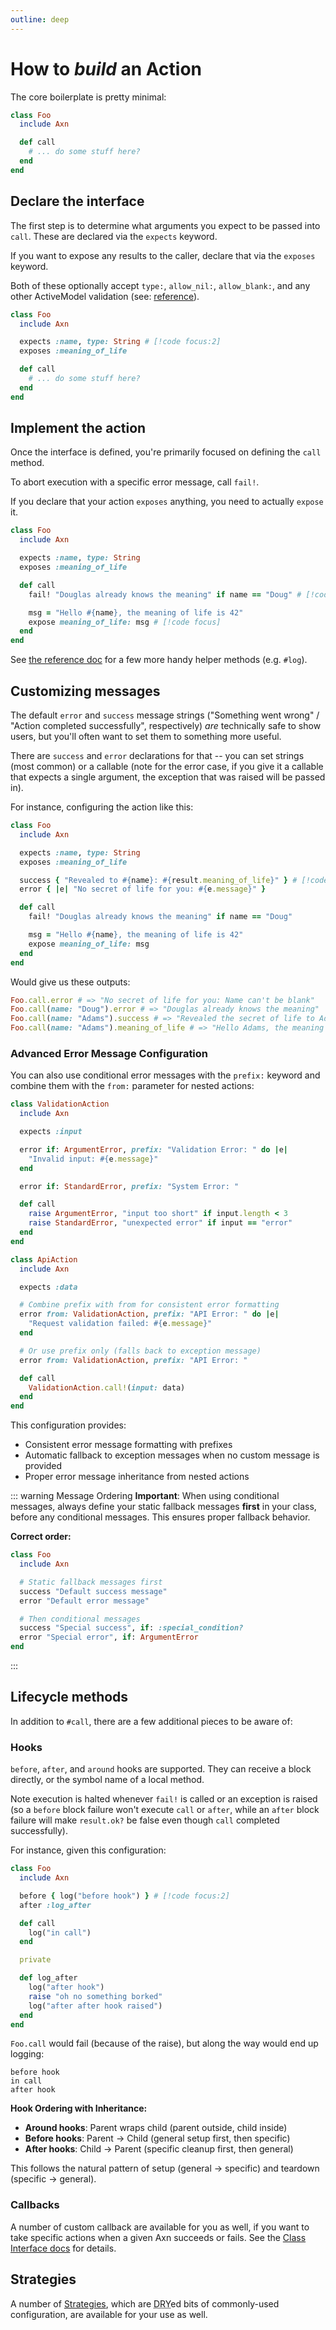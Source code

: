```yaml
---
outline: deep
---
```


# How to _build_ an Action

The core boilerplate is pretty minimal:

```ruby
class Foo
  include Axn

  def call
    # ... do some stuff here?
  end
end
```

## Declare the interface

The first step is to determine what arguments you expect to be passed into `call`.  These are declared via the `expects` keyword.

If you want to expose any results to the caller, declare that via the `exposes` keyword.

Both of these optionally accept `type:`, `allow_nil:`, `allow_blank:`, and any other ActiveModel validation (see: [reference](/reference/class)).


```ruby
class Foo
  include Axn

  expects :name, type: String # [!code focus:2]
  exposes :meaning_of_life

  def call
    # ... do some stuff here?
  end
end
```

## Implement the action

Once the interface is defined, you're primarily focused on defining the `call` method.

To abort execution with a specific error message, call `fail!`.

If you declare that your action `exposes` anything, you need to actually `expose` it.

```ruby
class Foo
  include Axn

  expects :name, type: String
  exposes :meaning_of_life

  def call
    fail! "Douglas already knows the meaning" if name == "Doug" # [!code focus]

    msg = "Hello #{name}, the meaning of life is 42"
    expose meaning_of_life: msg # [!code focus]
  end
end
```

See [the reference doc](/reference/instance) for a few more handy helper methods (e.g. `#log`).

## Customizing messages

The default `error` and `success` message strings ("Something went wrong" / "Action completed successfully", respectively) _are_ technically safe to show users, but you'll often want to set them to something more useful.

There are `success` and `error` declarations for that -- you can set strings (most common) or a callable (note for the error case, if you give it a callable that expects a single argument, the exception that was raised will be passed in).

For instance, configuring the action like this:

```ruby
class Foo
  include Axn

  expects :name, type: String
  exposes :meaning_of_life

  success { "Revealed to #{name}: #{result.meaning_of_life}" } # [!code focus:2]
  error { |e| "No secret of life for you: #{e.message}" }

  def call
    fail! "Douglas already knows the meaning" if name == "Doug"

    msg = "Hello #{name}, the meaning of life is 42"
    expose meaning_of_life: msg
  end
end
```

Would give us these outputs:

```ruby
Foo.call.error # => "No secret of life for you: Name can't be blank"
Foo.call(name: "Doug").error # => "Douglas already knows the meaning"
Foo.call(name: "Adams").success # => "Revealed the secret of life to Adams"
Foo.call(name: "Adams").meaning_of_life # => "Hello Adams, the meaning of life is 42"
```

### Advanced Error Message Configuration

You can also use conditional error messages with the `prefix:` keyword and combine them with the `from:` parameter for nested actions:

```ruby
class ValidationAction
  include Axn

  expects :input

  error if: ArgumentError, prefix: "Validation Error: " do |e|
    "Invalid input: #{e.message}"
  end

  error if: StandardError, prefix: "System Error: "

  def call
    raise ArgumentError, "input too short" if input.length < 3
    raise StandardError, "unexpected error" if input == "error"
  end
end

class ApiAction
  include Axn

  expects :data

  # Combine prefix with from for consistent error formatting
  error from: ValidationAction, prefix: "API Error: " do |e|
    "Request validation failed: #{e.message}"
  end

  # Or use prefix only (falls back to exception message)
  error from: ValidationAction, prefix: "API Error: "

  def call
    ValidationAction.call!(input: data)
  end
end
```

This configuration provides:
- Consistent error message formatting with prefixes
- Automatic fallback to exception messages when no custom message is provided
- Proper error message inheritance from nested actions

::: warning Message Ordering
**Important**: When using conditional messages, always define your static fallback messages **first** in your class, before any conditional messages. This ensures proper fallback behavior.

**Correct order:**
```ruby
class Foo
  include Axn

  # Static fallback messages first
  success "Default success message"
  error "Default error message"

  # Then conditional messages
  success "Special success", if: :special_condition?
  error "Special error", if: ArgumentError
end
```
:::

## Lifecycle methods

In addition to `#call`, there are a few additional pieces to be aware of:



### Hooks

`before`, `after`, and `around` hooks are supported. They can receive a block directly, or the symbol name of a local method.

Note execution is halted whenever `fail!` is called or an exception is raised (so a `before` block failure won't execute `call` or `after`, while an `after` block failure will make `result.ok?` be false even though `call` completed successfully).

For instance, given this configuration:

```ruby
class Foo
  include Axn

  before { log("before hook") } # [!code focus:2]
  after :log_after

  def call
    log("in call")
  end

  private

  def log_after
    log("after hook")
    raise "oh no something borked"
    log("after after hook raised")
  end
end
```

`Foo.call` would fail (because of the raise), but along the way would end up logging:

```text
before hook
in call
after hook
```

**Hook Ordering with Inheritance:**
- **Around hooks**: Parent wraps child (parent outside, child inside)
- **Before hooks**: Parent → Child (general setup first, then specific)
- **After hooks**: Child → Parent (specific cleanup first, then general)

This follows the natural pattern of setup (general → specific) and teardown (specific → general).

### Callbacks

A number of custom callback are available for you as well, if you want to take specific actions when a given Axn succeeds or fails. See the [Class Interface docs](/reference/class#callbacks) for details.

## Strategies
A number of [Strategies](/strategies/index), which are <abbr title="Don't Repeat Yourself">DRY</abbr>ed bits of commonly-used configuration, are available for your use as well.

```
